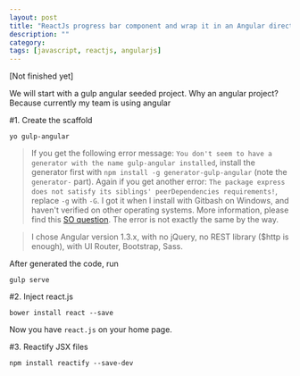 ```yaml
---
layout: post
title: "ReactJs progress bar component and wrap it in an Angular directive"
description: ""
category:
tags: [javascript, reactjs, angularjs]
---
```


[Not finished yet]

We will start with a gulp angular seeded project. Why an angular project? Because currently my team is using angular

#1. Create the scaffold

`yo gulp-angular`

> If you get the following error message: `You don't seem to have a generator with the name gulp-angular installed`, install the generator first with `npm install -g generator-gulp-angular` (note the `generator-` part). Again if you get another error: `The package express does not satisfy its siblings' peerDependencies requirements!`, replace `-g` with `-G`. I got it when I install with Gitbash on Windows, and haven't verified on other operating systems. More information, please find this [SO question](http://stackoverflow.com/questions/22493299/yeoman-angular-generator-install-runs-but-generator-doesnt-appear-in-generator). The error is not exactly the same by the way.


> I chose Angular version 1.3.x, with no jQuery, no REST library ($http is enough), with UI Router, Bootstrap, Sass.

After generated the code, run

`gulp serve`

#2. Inject react.js

`bower install react --save`

Now you have `react.js` on your home page.

#3. Reactify JSX files

`npm install reactify --save-dev`